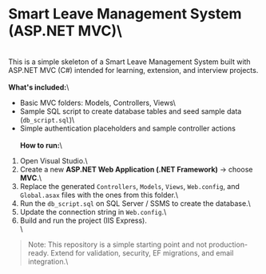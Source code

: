 # Smart Leave Management System (ASP.NET MVC)\
\
This is a simple skeleton of a Smart Leave Management System built with ASP.NET MVC (C#) intended for learning, extension, and interview projects.\
\
**What's included:**\
- Basic MVC folders: Models, Controllers, Views\
- Sample SQL script to create database tables and seed sample data (`db_script.sql`)\
- Simple authentication placeholders and sample controller actions\
\
**How to run:**\
1. Open Visual Studio.\
2. Create a new **ASP.NET Web Application (.NET Framework)** -> choose **MVC**.\
3. Replace the generated `Controllers`, `Models`, `Views`, `Web.config`, and `Global.asax` files with the ones from this folder.\
4. Run the `db_script.sql` on SQL Server / SSMS to create the database.\
5. Update the connection string in `Web.config`.\
6. Build and run the project (IIS Express).\
\
> Note: This repository is a simple starting point and not production-ready. Extend for validation, security, EF migrations, and email integration.\
